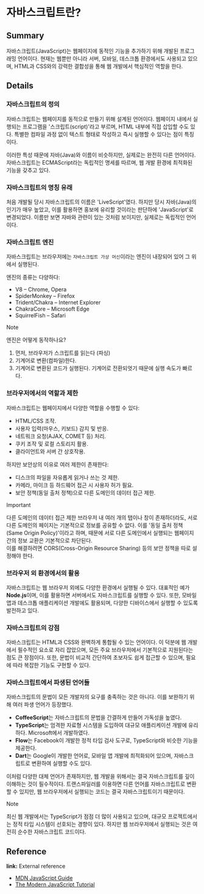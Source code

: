 # 자바스크립트란?

## Summary  
자바스크립트(JavaScript)는 웹페이지에 동적인 기능을 추가하기 위해 개발된 프로그래밍 언어이다. 현재는 웹뿐만 아니라 서버, 모바일, 데스크톱 환경에서도 사용되고 있으며, HTML과 CSS와의 강력한 결합성을 통해 웹 개발에서 핵심적인 역할을 한다.  

## Details  

### 자바스크립트의 정의  
자바스크립트는 웹페이지를 동적으로 만들기 위해 설계된 언어이다. 웹페이지 내에서 실행되는 프로그램을 '스크립트(script)'라고 부르며, HTML 내부에 직접 삽입할 수도 있다. 특별한 컴파일 과정 없이 텍스트 형태로 작성하고 즉시 실행할 수 있다는 점이 특징이다.  

이러한 특성 때문에 자바(Java)와 이름이 비슷하지만, 실제로는 완전히 다른 언어이다. 자바스크립트는 ECMAScript라는 독립적인 명세를 따르며, 웹 개발 환경에 최적화된 기능을 갖추고 있다.  

### 자바스크립트의 명칭 유래  
처음 개발될 당시 자바스크립트의 이름은 'LiveScript'였다. 하지만 당시 자바(Java)의 인기가 매우 높았고, 이를 활용하면 홍보에 유리할 것이라는 판단하에 'JavaScript'로 변경되었다. 이름만 보면 자바와 관련이 있는 것처럼 보이지만, 실제로는 독립적인 언어이다.  

### 자바스크립트 엔진 
자바스크립트는 브라우저에는 `자바스크립트 가상 머신`이라는 엔진이 내장되어 있어 그 위에서 실행된다. 

엔진의 종류는 다양하다:

- V8 – Chrome, Opera
- SpiderMonkey – Firefox
- Trident/Chakra – Internet Explorer
- ChakraCore – Microsoft Edge
- SquirrelFish – Safari

> [!NOTE]
> 엔진은 어떻게 동작하나요?
> 1. 먼저, 브라우저가 스크립트를 읽는다 (파싱) 
> 2. 기계어로 변환(컴파일)한다. 
> 3. 기계어로 변환된 코드가 실행된다. 기계어로 전환되엇기 때문에 실행 속도가 빠르다.

### 브라우저에서의 역할과 제한  

자바스크립트는 웹페이지에서 다양한 역할을 수행할 수 있다:

- HTML/CSS 조작.
- 사용자 입력(마우스, 키보드) 감지 및 반응.
- 네트워크 요청(AJAX, COMET 등) 처리.
- 쿠키 조작 및 로컬 스토리지 활용.
- 클라이언트와 서버 간 상호작용.

하지만 보안상의 이유로 여러 제한이 존재한다:

- 디스크의 파일을 자유롭게 읽거나 쓰는 것 제한.
- 카메라, 마이크 등 하드웨어 접근 시 사용자 허가 필요.
- 보안 정책(동일 출처 정책)으로 다른 도메인의 데이터 접근 제한.

> [!IMPORTANT]
> 다른 도메인의 데이터 접근 제한
> 브라우저 내 여러 개의 탭이나 창이 존재하더라도, 서로 다른 도메인의 페이지는 기본적으로 정보를 공유할 수 없다.
> 이를 '동일 출처 정책(Same Origin Policy)'이라고 하며, 때문에 서로 다른 도메인에서 실행되는 웹페이지 간의 정보 교환은 기본적으로 차단된다. <br>
> 이를 해결하려면 CORS(Cross-Origin Resource Sharing) 등의 보안 정책을 따로 설정해야 한다.  

### 브라우저 외 환경에서의 활용  
자바스크립트는 웹 브라우저 외에도 다양한 환경에서 실행될 수 있다. 대표적인 예가 **Node.js**이며, 이를 활용하면 서버에서도 자바스크립트를 실행할 수 있다. 또한, 모바일 앱과 데스크톱 애플리케이션 개발에도 활용되며, 다양한 디바이스에서 실행할 수 있도록 발전하고 있다.  

### 자바스크립트의 강점  
자바스크립트는 HTML과 CSS와 완벽하게 통합될 수 있는 언어이다. 이 덕분에 웹 개발에서 필수적인 요소로 자리 잡았으며, 모든 주요 브라우저에서 기본적으로 지원된다는 점도 큰 장점이다. 또한, 문법이 비교적 간단하여 초보자도 쉽게 접근할 수 있으며, 필요에 따라 복잡한 기능도 구현할 수 있다.  

### 자바스크립트에서 파생된 언어들  
자바스크립트의 문법이 모든 개발자의 요구를 충족하는 것은 아니다. 
이를 보완하기 위해 여러 파생 언어가 등장했다.  

- **CoffeeScript**는 자바스크립트의 문법을 간결하게 만들어 가독성을 높였다.  
- **TypeScript**는 엄격한 자료형 시스템을 도입하여 대규모 애플리케이션 개발에 유리하다. Microsoft에서 개발하였다.  
- **Flow**는 Facebook이 개발한 정적 타입 검사 도구로, TypeScript와 비슷한 기능을 제공한다.  
- **Dart**는 Google이 개발한 언어로, 모바일 앱 개발에 최적화되어 있으며, 자바스크립트로 변환하여 실행할 수도 있다.  

이처럼 다양한 대체 언어가 존재하지만, 웹 개발을 위해서는 결국 자바스크립트를 깊이 이해하는 것이 필수적이다. 트랜스파일러를 이용하면 다른 언어를 자바스크립트로 변환할 수 있지만, 웹 브라우저에서 실행되는 코드는 결국 자바스크립트이기 때문이다.  

> [!NOTE]  
> 최신 웹 개발에서는 TypeScript가 점점 더 많이 사용되고 있으며, 대규모 프로젝트에서는 정적 타입 시스템이 선호되는 경향이 있다. 하지만 웹 브라우저에서 실행되는 것은 여전히 순수한 자바스크립트 코드이다.  

## Reference  
**link:** External reference  
- [MDN JavaScript Guide](https://developer.mozilla.org/ko/docs/Web/JavaScript)  
- [The Modern JavaScript Tutorial](https://ko.javascript.info/)
